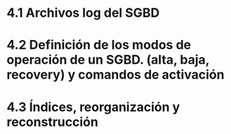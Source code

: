 # 4.1 Archivos log del SGBD  
# 4.2 Definición de los modos de operación de un SGBD. (alta, baja, recovery) y comandos de  activación  
# 4.3 Índices, reorganización y reconstrucción